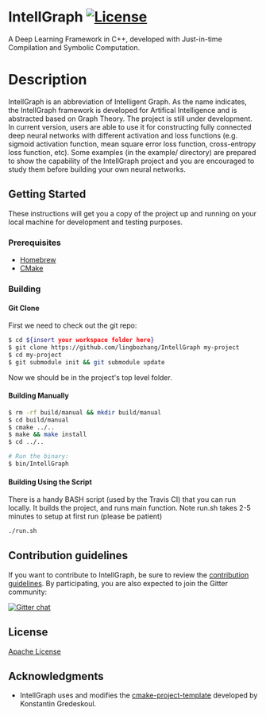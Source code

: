 # IntellGraph [![License](https://img.shields.io/badge/License-Apache%202.0-blue.svg)](https://opensource.org/licenses/Apache-2.0)

A Deep Learning Framework in C++, developed with Just-in-time Compilation and Symbolic Computation.

# Description
IntellGraph is an abbreviation of Intelligent Graph. As the name indicates, the IntellGraph framework is developed for Artifical Intelligence and is abstracted 
based on Graph Theory. The project is still under development. In current version, users are able to use it for constructing fully connected deep neural networks 
with different activation and loss functions (e.g. sigmoid activation function, mean square error loss function, cross-entropy loss function, etc). Some examples 
(in the example/ directory) are prepared to show the capability of the IntellGraph project and you are encouraged to study them before building your own neural 
networks.

## Getting Started

These instructions will get you a copy of the project up and running on your local machine for development and testing purposes.

### Prerequisites
* [Homebrew](https://brew.sh)
* [CMake](https://cmake.org)

### Building

#### Git Clone

First we need to check out the git repo:

```bash
$ cd ${insert your workspace folder here}
$ git clone https://github.com/lingbozhang/IntellGraph my-project
$ cd my-project
$ git submodule init && git submodule update
```

Now we should be in the project's top level folder. 

#### Building Manually

```bash
$ rm -rf build/manual && mkdir build/manual
$ cd build/manual
$ cmake ../..
$ make && make install
$ cd ../..

# Run the binary:
$ bin/IntellGraph
```
####  Building Using the Script

There is a handy BASH script (used by the Travis CI) that you can run locally. It builds the project, and runs main function. Note run.sh takes 2-5 minutes to setup at first run (please be patient)

```bash
./run.sh
```
## Contribution guidelines
If you want to contribute to IntellGraph, be sure to review the [contribution guidelines](CONTRIBUTING.md). By participating, you are also expected to join the Gitter community:

[![Gitter chat](https://badges.gitter.im/lingbozhang/gitter.png)](https://gitter.im/intellgraph/community)

## License
[Apache License](LICENSE)

## Acknowledgments

- IntellGraph uses and modifies the [cmake-project-template](https://github.com/kigster/cmake-project-template) developed by Konstantin Gredeskoul. 
